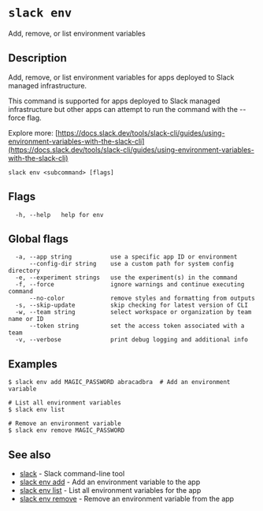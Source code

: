 # `slack env`

Add, remove, or list environment variables

## Description

Add, remove, or list environment variables for apps deployed to Slack managed
infrastructure.

This command is supported for apps deployed to Slack managed infrastructure but
other apps can attempt to run the command with the --force flag.

Explore more: [https://docs.slack.dev/tools/slack-cli/guides/using-environment-variables-with-the-slack-cli](https://docs.slack.dev/tools/slack-cli/guides/using-environment-variables-with-the-slack-cli)

```
slack env <subcommand> [flags]
```

## Flags

```
  -h, --help   help for env
```

## Global flags

```
  -a, --app string           use a specific app ID or environment
      --config-dir string    use a custom path for system config directory
  -e, --experiment strings   use the experiment(s) in the command
  -f, --force                ignore warnings and continue executing command
      --no-color             remove styles and formatting from outputs
  -s, --skip-update          skip checking for latest version of CLI
  -w, --team string          select workspace or organization by team name or ID
      --token string         set the access token associated with a team
  -v, --verbose              print debug logging and additional info
```

## Examples

```
$ slack env add MAGIC_PASSWORD abracadbra  # Add an environment variable

# List all environment variables
$ slack env list

# Remove an environment variable
$ slack env remove MAGIC_PASSWORD
```

## See also

* [slack](slack)	 - Slack command-line tool
* [slack env add](slack_env_add)	 - Add an environment variable to the app
* [slack env list](slack_env_list)	 - List all environment variables for the app
* [slack env remove](slack_env_remove)	 - Remove an environment variable from the app

